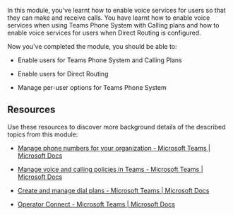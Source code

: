 In this module, you've learnt how to enable voice services for users so that they can make and receive calls. You have learnt how to enable voice services when using Teams Phone System with Calling plans and how to enable voice services for users when Direct Routing is configured.

Now you've completed the module, you should be able to:

- Enable users for Teams Phone System and Calling Plans

- Enable users for Direct Routing

- Manage per-user options for Teams Phone System

## Resources

Use these resources to discover more background details of the described topics from this module:

- [Manage phone numbers for your organization - Microsoft Teams | Microsoft Docs](/microsoftteams/manage-phone-numbers-for-your-organization/manage-phone-numbers-for-your-organization)

- [Manage voice and calling policies in Teams - Microsoft Teams | Microsoft Docs](/microsoftteams/voice-and-calling-policies)

- [Create and manage dial plans - Microsoft Teams | Microsoft Docs](/microsoftteams/create-and-manage-dial-plans)

- [Operator Connect - Microsoft Teams | Microsoft Docs](/microsoftteams/operator-connect-plan)

